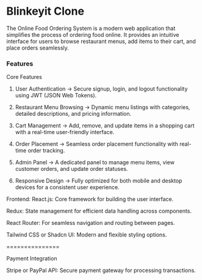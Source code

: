 # Blinkeyit Clone 

The Online Food Ordering System is a modern web application that simplifies the process of ordering food online. It provides an intuitive interface for users to browse restaurant menus, add items to their cart, and place orders seamlessly.

### Features
Core Features

1. User Authentication ->
Secure signup, login, and logout functionality using JWT (JSON Web Tokens).

2. Restaurant Menu Browsing ->
Dynamic menu listings with categories, detailed descriptions, and pricing information.

3. Cart Management ->
Add, remove, and update items in a shopping cart with a real-time user-friendly interface.

4. Order Placement ->
Seamless order placement functionality with real-time order tracking.

5. Admin Panel ->
A dedicated panel to manage menu items, view customer orders, and update order statuses.

6. Responsive Design ->
Fully optimized for both mobile and desktop devices for a consistent user experience.


Frontend: 
React.js: Core framework for building the user interface.

Redux: State management for efficient data handling across components.

React Router: For seamless navigation and routing between pages.

Tailwind CSS or Shadcn UI: Modern and flexible styling options.

===============

Payment Integration

Stripe or PayPal API: Secure payment gateway for processing transactions.
